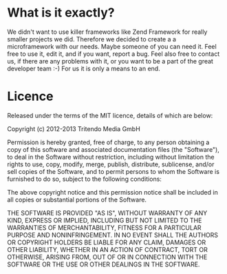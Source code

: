 # What is it exactly?

We didn't want to use killer frameworks like Zend Framework for really smaller projects we did. Therefore we decided to create a a microframework with our needs. Maybe someone of you can need it. Feel free to use it, edit it, and if you want, report a bug. Feel also free to contact us, if there are any problems with it, or you want to be a part of the great developer team :-) For us it is only a means to an end.

# Licence

Released under the terms of the MIT licence, details of which are below:

Copyright (c) 2012-2013 Tritendo Media GmbH

Permission is hereby granted, free of charge, to any person obtaining a copy of this software and associated documentation files (the "Software"), to deal in the Software without restriction, including without limitation the rights to use, copy, modify, merge, publish, distribute, sublicense, and/or sell copies of the Software, and to permit persons to whom the Software is furnished to do so, subject to the following conditions:

The above copyright notice and this permission notice shall be included in all copies or substantial portions of the Software.

THE SOFTWARE IS PROVIDED "AS IS", WITHOUT WARRANTY OF ANY KIND, EXPRESS OR IMPLIED, INCLUDING BUT NOT LIMITED TO THE WARRANTIES OF MERCHANTABILITY, FITNESS FOR A PARTICULAR PURPOSE AND NONINFRINGEMENT. IN NO EVENT SHALL THE AUTHORS OR COPYRIGHT HOLDERS BE LIABLE FOR ANY CLAIM, DAMAGES OR OTHER LIABILITY, WHETHER IN AN ACTION OF CONTRACT, TORT OR OTHERWISE, ARISING FROM, OUT OF OR IN CONNECTION WITH THE SOFTWARE OR THE USE OR OTHER DEALINGS IN THE SOFTWARE.